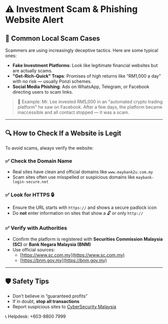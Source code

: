 # ⚠️ Investment Scam & Phishing Website Alert

## 🎯 Common Local Scam Cases

Scammers are using increasingly deceptive tactics. Here are some typical ones:

- **Fake Investment Platforms**: Look like legitimate financial websites but are actually scams.
- **"Get-Rich-Quick" Traps**: Promises of high returns like “RM1,000 a day” with no risk — usually Ponzi schemes.
- **Social Media Phishing**: Ads on WhatsApp, Telegram, or Facebook directing users to scam links.

> 📌 Example: Mr. Lee invested RM5,000 in an "automated crypto trading platform" he saw on Facebook. After a few days, the platform became inaccessible and all contact stopped — it was a scam.

---

## 🔍 How to Check If a Website is Legit

To avoid scams, always verify the website:

### ✅ Check the Domain Name
- Real sites have clean and official domains like `www.maybank2u.com.my`
- Scam sites often use misspelled or suspicious domains like `maybank-login-secure.net`

### ✅ Look for HTTPS 🔒
- Ensure the URL starts with `https://` and shows a secure padlock icon
- Do **not** enter information on sites that show a 🔓 or only `http://`

### ✅ Verify with Authorities
- Confirm the platform is registered with **Securities Commission Malaysia (SC)** or **Bank Negara Malaysia (BNM)**
- Use official sources:
  - [https://www.sc.com.my](https://www.sc.com.my)
  - [https://bnm.gov.my](https://bnm.gov.my)

---

## 🛡️ Safety Tips

- Don’t believe in “guaranteed profits”
- If in doubt, **stop all transactions**
- Report suspicious sites to [CyberSecurity Malaysia](https://www.cybersecurity.my)

📞 Helpdesk: +603-8800 7999
